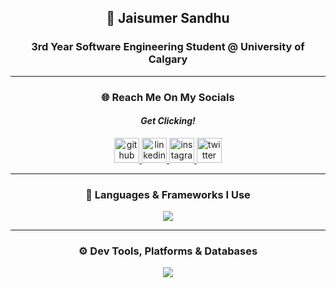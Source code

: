 <div align="center">

## 👋 Jaisumer Sandhu  
### 3rd Year Software Engineering Student @ University of Calgary

---

### 🌐 Reach Me On My Socials  
#### *Get Clicking!*

<a href="https://github.com/JaisumerS">
  <img src="https://img.shields.io/badge/github-181717?style=for-the-badge&logo=github&logoColor=white" alt="github" height="40">
</a>
<a href="https://www.linkedin.com/in/jaisumer-sandhu-3399b4248/">
  <img src="https://img.shields.io/badge/linkedin-0A66C2?style=for-the-badge&logo=linkedin&logoColor=white" alt="linkedin" height="40">
</a>
<a href="https://www.instagram.com/jaisumer_sandhu/">
  <img src="https://img.shields.io/badge/instagram-E4405F?style=for-the-badge&logo=instagram&logoColor=white" alt="instagram" height="40">
</a>
<a href="https://twitter.com/jaisumer-sandhu-3399b4248">
  <img src="https://img.shields.io/badge/twitter-1DA1F2?style=for-the-badge&logo=twitter&logoColor=white" alt="twitter" height="40">
</a>

---

### 🧰 Languages & Frameworks I Use  
<p align="center">
  <img src="https://skillicons.dev/icons?i=js,ts,html,css,react,nextjs,nodejs,express,c,cpp,cs,java,py,haskell" />
</p>

---

### ⚙️ Dev Tools, Platforms & Databases  
<p align="center">
  <img src="https://skillicons.dev/icons?i=git,github,linux,vercel,cloudflare,raspberrypi,mongodb,postgres,npm,socketio" />
</p>

</div>
